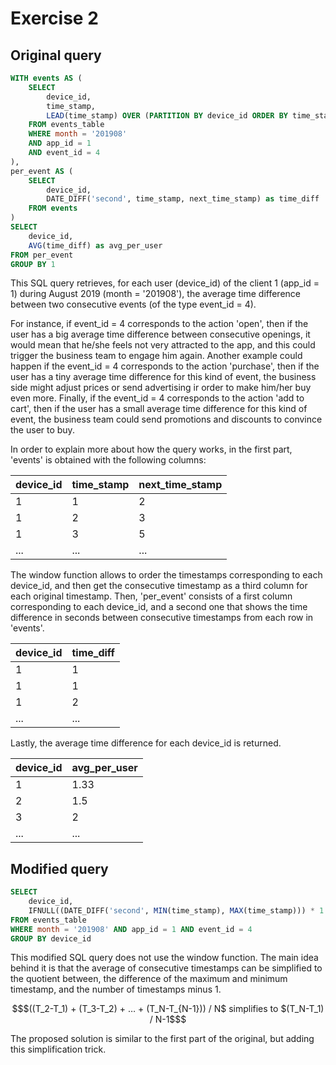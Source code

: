 # Exercise 2

## Original query

```sql
WITH events AS (
	SELECT
		device_id,
		time_stamp,
		LEAD(time_stamp) OVER (PARTITION BY device_id ORDER BY time_stamp) as next_time_stamp
	FROM events_table
	WHERE month = '201908'
	AND app_id = 1
	AND event_id = 4
),
per_event AS (
	SELECT
		device_id,
		DATE_DIFF('second', time_stamp, next_time_stamp) as time_diff
	FROM events
)
SELECT
	device_id,
	AVG(time_diff) as avg_per_user
FROM per_event
GROUP BY 1
```

This SQL query retrieves, for each user (device_id) of the client 1 (app_id = 1) during August 2019 (month = '201908'), the average time difference between two consecutive events (of the type event_id = 4). 

For instance, if event_id = 4 corresponds to the action 'open', then if the user has a big average time difference between consecutive openings, it would mean that he/she feels not very attracted to the app, and this could trigger the business team to engage him again. Another example could happen if the event_id = 4 corresponds to the action 'purchase', then if the user has a tiny average time difference for this kind of event, the business side might adjust prices or send advertising ir order to make him/her buy even more. Finally, if the event_id = 4 corresponds to the action 'add to cart', then if the user has a small average time difference for this kind of event, the business team could send promotions and discounts to convince the user to buy.

In order to explain more about how the query works, in the first part, 'events' is obtained with the following columns:

| device_id | time_stamp | next_time_stamp |
| 	 --- 	|    ---     |       ---       |
|	 1	    |	  1	     | 		  2		   |
|	 1	    |	  2	     | 		  3	       |
|	 1	    |	  3	   	 | 	      5        |
|   ...	  	|	 ...	 | 	     ...	   |
   
The window function allows to order the timestamps corresponding to each device_id, and then get the consecutive timestamp as a third column for each original timestamp.
Then, 'per_event' consists of a first column corresponding to each device_id, and a second one that shows the time difference in seconds between consecutive timestamps from each row in 'events'.

| device_id | time_diff  |
| 	 --- 	|    ---     |
|  	  1	    |	  1	  	 |
|	  1	    |	  1	  	 |
|	  1	    |	  2	     |
|    ...	|	 ...	 | 	

Lastly, the average time difference for each device_id is returned.

| device_id | avg_per_user |
| 	 --- 	|     --- 	   |
|	  1	    |	  1.33	   |	
|	  2	    |	  1.5	   |	
|	  3	    |	   2	   |
|    ...	|	  ...	   |	


## Modified query

```sql
SELECT
	device_id,
	IFNULL((DATE_DIFF('second', MIN(time_stamp), MAX(time_stamp))) * 1.0 /NULLIF(COUNT(device_id)-1,0) ,0) as avg_per_user
FROM events_table
WHERE month = '201908' AND app_id = 1 AND event_id = 4
GROUP BY device_id 
```

This modified SQL query does not use the window function. The main idea behind it is that the average of consecutive timestamps can be simplified to the quotient between, the difference of the maximum and minimum timestamp, and the number of timestamps minus 1.

```math
$((T_2-T_1) + (T_3-T_2) + … + (T_N-T_{N-1})) / N$  simplifies to $(T_N-T_1) / N-1$
```

The proposed solution is similar to the first part of the original, but adding this simplification trick.
